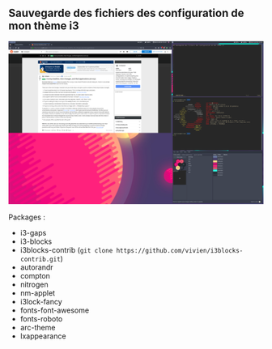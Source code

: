 ## Sauvegarde des fichiers des configuration de mon thème i3

![Wallpaper](./screenshot.png)

Packages :

* i3-gaps
* i3-blocks
* i3blocks-contrib (`git clone https://github.com/vivien/i3blocks-contrib.git`)
* autorandr
* compton
* nitrogen
* nm-applet
* i3lock-fancy
* fonts-font-awesome
* fonts-roboto
* arc-theme
* lxappearance